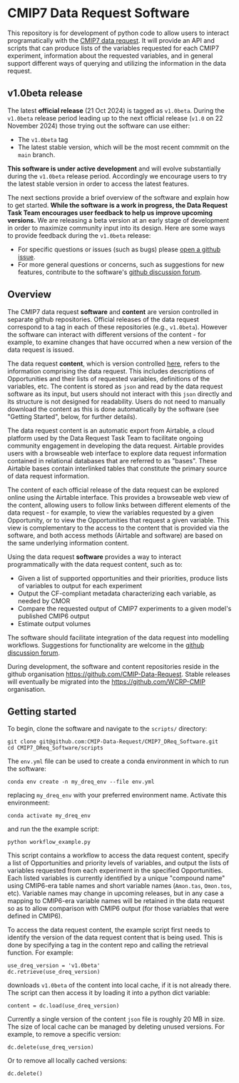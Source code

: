 
# CMIP7 Data Request Software

This repository is for development of python code to allow users to interact programatically with the [CMIP7 data request](https://wcrp-cmip.org/cmip7/cmip7-data-request/). 
It will provide an API and scripts that can produce lists of the variables requested for each CMIP7 experiment, information about the requested variables, and in general support different ways of querying and utilizing the information in the data request.


## v1.0beta release

The latest **official release** (21 Oct 2024) is tagged as `v1.0beta`. 
During the `v1.0beta` release period leading up to the next official release (`v1.0` on 22 November 2024) those trying out the software can use either:
- The `v1.0beta` tag
- The latest stable version, which will be the most recent commmit on the `main` branch.

**This software is under active development** and will evolve substantially during the `v1.0beta` release period. 
Accordingly we encourage users to try the latest stable version in order to access the latest features.

The next sections provide a brief overview of the software and explain how to get started.
**While the software is a work in progress, the Data Request Task Team encourages user feedback to help us improve upcoming versions.**
We are releasing a beta version at an early stage of development in order to maximize community input into its design.
Here are some ways to provide feedback during the `v1.0beta` release:
- For specific questions or issues (such as bugs) please [open a github issue](https://github.com/CMIP-Data-Request/CMIP7_DReq_Software/issues).
- For more general questions or concerns, such as suggestions for new features, contribute to the software's [github discussion forum](https://github.com/CMIP-Data-Request/CMIP7_DReq_Software/discussions).



## Overview

The CMIP7 data request **software** and **content** are version controlled in separate github repositories.
Official releases of the data request correspond to a tag in each of these repositories (e.g., `v1.0beta`). 
However the software can interact with different versions of the content - for example, to examine changes that have occurred when a new version of the data request is issued.

The data request **content**, which is version controlled [here](https://github.com/CMIP-Data-Request/CMIP7_DReq_Content), refers to the information comprising the data request. 
This includes descriptions of Opportunities and their lists of requested variables, definitions of the variables, etc.
The content is stored as `json` and read by the data request software as its input, but users should not interact with this `json` directly and its structure is not designed for readability.
Users do not need to manually download the content as this is done automatically by the software (see "Getting Started", below, for further details).

The data request content is an automatic export from Airtable, a cloud platform used by the Data Request Task Team to facilitate ongoing community engagement in developing the data request.
Airtable provides users with a browseable web interface to explore data request information contained in relational databases that are referred to as "bases".
These Airtable bases contain interlinked tables that constitute the primary source of data request information.

The content of each official release of the data request can be explored online using the Airtable interface.
This provides a browseable web view of the content, allowing users to follow links between different elements of the data request - for example, to view the variables requested by a given Opportunity, or to view the Opportunities that request a given variable.
This view is complementary to the access to the content that is provided via the software, and both access methods (Airtable and software) are based on the same underlying information content.


Using the data request **software** provides a way to interact programmatically with the data request content, such as to:

- Given a list of supported opportunities and their priorities, produce lists of variables to output for each experiment
- Output the CF-compliant metadata characterizing each variable, as needed by CMOR
- Compare the requested output of CMIP7 experiments to a given model's published CMIP6 output
- Estimate output volumes

The software should facilitate integration of the data request into modelling workflows.
Suggestions for functionality are welcome in the [github discussion forum](https://github.com/CMIP-Data-Request/CMIP7_DReq_Software/discussions).


During development, the software and content repositories reside in the github organisation https://github.com/CMIP-Data-Request.
Stable releases will eventually be migrated into the https://github.com/WCRP-CMIP organisation.


## Getting started

To begin, clone the software and navigate to the `scripts/` directory:
```
git clone git@github.com:CMIP-Data-Request/CMIP7_DReq_Software.git
cd CMIP7_DReq_Software/scripts
```
The `env.yml` file can be used to create a conda environment in which to run the software:
```
conda env create -n my_dreq_env --file env.yml
```
replacing `my_dreq_env` with your preferred environment name. 
Activate this environmeent:
```
conda activate my_dreq_env
```
and run the the example script:
```
python workflow_example.py
```
This script contains a workflow to access the data request content, specify a list of Opportunities and priority levels of variables, and output the lists of variables requested from each experiment in the specified Opportunities.
Each listed variables is currently identified by a unique "compound name" using CMIP6-era table names and short variable names (`Amon.tas`, `Omon.tos`, etc).
Variable names may change in upcoming releases, but in any case a mapping to CMIP6-era variable names will be retained in the data request so as to allow comparison with CMIP6 output (for those variables that were defined in CMIP6).

To access the data request content, the example script first needs to identify the version of the data request content that is being used. 
This is done by specifying a tag in the content repo and calling the retrieval function.
For example:
```
use_dreq_version = 'v1.0beta'
dc.retrieve(use_dreq_version)
```
downloads `v1.0beta` of the content into local cache, if it is not already there.
The script can then access it by loading it into a python dict variable:
```
content = dc.load(use_dreq_version)
```
Currently a single version of the content `json` file is roughly 20 MB in size.
The size of local cache can be managed by deleting unused versions.
For example, to remove a specific version:
```
dc.delete(use_dreq_version)
```
Or to remove all locally cached versions:
```
dc.delete()
```
